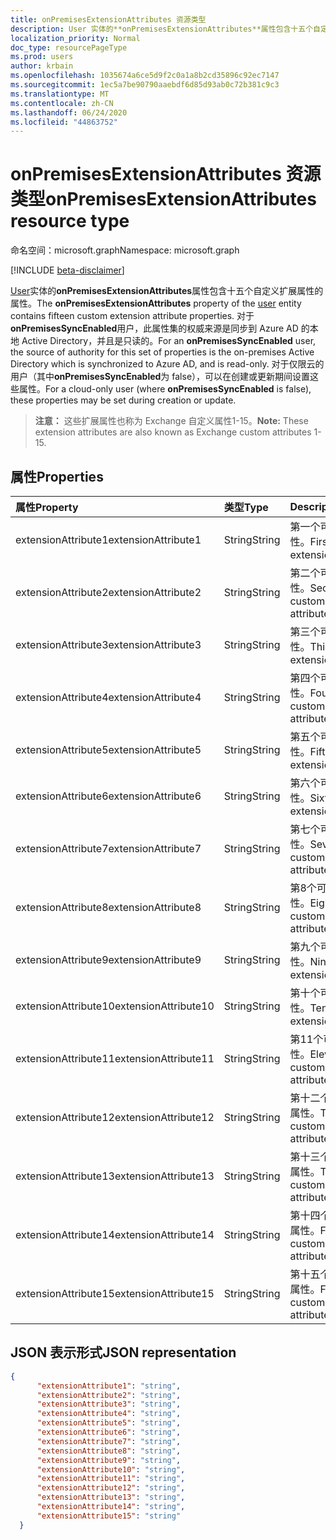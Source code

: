 ```yaml
---
title: onPremisesExtensionAttributes 资源类型
description: User 实体的**onPremisesExtensionAttributes**属性包含十五个自定义扩展属性的属性。
localization_priority: Normal
doc_type: resourcePageType
ms.prod: users
author: krbain
ms.openlocfilehash: 1035674a6ce5d9f2c0a1a8b2cd35896c92ec7147
ms.sourcegitcommit: 1ec5a7be90790aaebdf6d85d93ab0c72b381c9c3
ms.translationtype: MT
ms.contentlocale: zh-CN
ms.lasthandoff: 06/24/2020
ms.locfileid: "44863752"
---
```

# <a name="onpremisesextensionattributes-resource-type"></a><span data-ttu-id="6978d-103">onPremisesExtensionAttributes 资源类型</span><span class="sxs-lookup"><span data-stu-id="6978d-103">onPremisesExtensionAttributes resource type</span></span>

<span data-ttu-id="6978d-104">命名空间：microsoft.graph</span><span class="sxs-lookup"><span data-stu-id="6978d-104">Namespace: microsoft.graph</span></span>

[!INCLUDE [beta-disclaimer](../../includes/beta-disclaimer.md)]

<span data-ttu-id="6978d-105">[User](user.md)实体的**onPremisesExtensionAttributes**属性包含十五个自定义扩展属性的属性。</span><span class="sxs-lookup"><span data-stu-id="6978d-105">The **onPremisesExtensionAttributes** property of the [user](user.md) entity contains fifteen custom extension attribute properties.</span></span> <span data-ttu-id="6978d-106">对于**onPremisesSyncEnabled**用户，此属性集的权威来源是同步到 Azure AD 的本地 Active Directory，并且是只读的。</span><span class="sxs-lookup"><span data-stu-id="6978d-106">For an **onPremisesSyncEnabled** user, the source of authority for this set of properties is the on-premises Active Directory which is synchronized to Azure AD, and is read-only.</span></span> <span data-ttu-id="6978d-107">对于仅限云的用户（其中**onPremisesSyncEnabled**为 false），可以在创建或更新期间设置这些属性。</span><span class="sxs-lookup"><span data-stu-id="6978d-107">For a cloud-only user (where **onPremisesSyncEnabled** is false), these properties may be set during creation or update.</span></span>

> <span data-ttu-id="6978d-108">**注意：** 这些扩展属性也称为 Exchange 自定义属性1-15。</span><span class="sxs-lookup"><span data-stu-id="6978d-108">**Note:** These extension attributes are also known as Exchange custom attributes 1-15.</span></span>


## <a name="properties"></a><span data-ttu-id="6978d-109">属性</span><span class="sxs-lookup"><span data-stu-id="6978d-109">Properties</span></span>
| <span data-ttu-id="6978d-110">属性</span><span class="sxs-lookup"><span data-stu-id="6978d-110">Property</span></span>     | <span data-ttu-id="6978d-111">类型</span><span class="sxs-lookup"><span data-stu-id="6978d-111">Type</span></span>   |<span data-ttu-id="6978d-112">Description</span><span class="sxs-lookup"><span data-stu-id="6978d-112">Description</span></span>|
|:---------------|:--------|:----------|
|<span data-ttu-id="6978d-113">extensionAttribute1</span><span class="sxs-lookup"><span data-stu-id="6978d-113">extensionAttribute1</span></span>|<span data-ttu-id="6978d-114">String</span><span class="sxs-lookup"><span data-stu-id="6978d-114">String</span></span>| <span data-ttu-id="6978d-115">第一个可自定义的扩展属性。</span><span class="sxs-lookup"><span data-stu-id="6978d-115">First customizable extension attribute.</span></span> |
|<span data-ttu-id="6978d-116">extensionAttribute2</span><span class="sxs-lookup"><span data-stu-id="6978d-116">extensionAttribute2</span></span>|<span data-ttu-id="6978d-117">String</span><span class="sxs-lookup"><span data-stu-id="6978d-117">String</span></span>| <span data-ttu-id="6978d-118">第二个可自定义扩展属性。</span><span class="sxs-lookup"><span data-stu-id="6978d-118">Second customizable extension attribute.</span></span> |
|<span data-ttu-id="6978d-119">extensionAttribute3</span><span class="sxs-lookup"><span data-stu-id="6978d-119">extensionAttribute3</span></span>|<span data-ttu-id="6978d-120">String</span><span class="sxs-lookup"><span data-stu-id="6978d-120">String</span></span>| <span data-ttu-id="6978d-121">第三个可自定义的扩展属性。</span><span class="sxs-lookup"><span data-stu-id="6978d-121">Third customizable extension attribute.</span></span> |
|<span data-ttu-id="6978d-122">extensionAttribute4</span><span class="sxs-lookup"><span data-stu-id="6978d-122">extensionAttribute4</span></span>|<span data-ttu-id="6978d-123">String</span><span class="sxs-lookup"><span data-stu-id="6978d-123">String</span></span>| <span data-ttu-id="6978d-124">第四个可自定义的扩展属性。</span><span class="sxs-lookup"><span data-stu-id="6978d-124">Fourth customizable extension attribute.</span></span> |
|<span data-ttu-id="6978d-125">extensionAttribute5</span><span class="sxs-lookup"><span data-stu-id="6978d-125">extensionAttribute5</span></span>|<span data-ttu-id="6978d-126">String</span><span class="sxs-lookup"><span data-stu-id="6978d-126">String</span></span>| <span data-ttu-id="6978d-127">第五个可自定义的扩展属性。</span><span class="sxs-lookup"><span data-stu-id="6978d-127">Fifth customizable extension attribute.</span></span> |
|<span data-ttu-id="6978d-128">extensionAttribute6</span><span class="sxs-lookup"><span data-stu-id="6978d-128">extensionAttribute6</span></span>|<span data-ttu-id="6978d-129">String</span><span class="sxs-lookup"><span data-stu-id="6978d-129">String</span></span>| <span data-ttu-id="6978d-130">第六个可自定义的扩展属性。</span><span class="sxs-lookup"><span data-stu-id="6978d-130">Sixth customizable extension attribute.</span></span> |
|<span data-ttu-id="6978d-131">extensionAttribute7</span><span class="sxs-lookup"><span data-stu-id="6978d-131">extensionAttribute7</span></span>|<span data-ttu-id="6978d-132">String</span><span class="sxs-lookup"><span data-stu-id="6978d-132">String</span></span>| <span data-ttu-id="6978d-133">第七个可自定义的扩展属性。</span><span class="sxs-lookup"><span data-stu-id="6978d-133">Seventh customizable extension attribute.</span></span> |
|<span data-ttu-id="6978d-134">extensionAttribute8</span><span class="sxs-lookup"><span data-stu-id="6978d-134">extensionAttribute8</span></span>|<span data-ttu-id="6978d-135">String</span><span class="sxs-lookup"><span data-stu-id="6978d-135">String</span></span>| <span data-ttu-id="6978d-136">第8个可自定义的扩展属性。</span><span class="sxs-lookup"><span data-stu-id="6978d-136">Eighth customizable extension attribute.</span></span> |
|<span data-ttu-id="6978d-137">extensionAttribute9</span><span class="sxs-lookup"><span data-stu-id="6978d-137">extensionAttribute9</span></span>|<span data-ttu-id="6978d-138">String</span><span class="sxs-lookup"><span data-stu-id="6978d-138">String</span></span>| <span data-ttu-id="6978d-139">第九个可自定义的扩展属性。</span><span class="sxs-lookup"><span data-stu-id="6978d-139">Ninth customizable extension attribute.</span></span> |
|<span data-ttu-id="6978d-140">extensionAttribute10</span><span class="sxs-lookup"><span data-stu-id="6978d-140">extensionAttribute10</span></span>|<span data-ttu-id="6978d-141">String</span><span class="sxs-lookup"><span data-stu-id="6978d-141">String</span></span>| <span data-ttu-id="6978d-142">第十个可自定义的扩展属性。</span><span class="sxs-lookup"><span data-stu-id="6978d-142">Tenth customizable extension attribute.</span></span> |
|<span data-ttu-id="6978d-143">extensionAttribute11</span><span class="sxs-lookup"><span data-stu-id="6978d-143">extensionAttribute11</span></span>|<span data-ttu-id="6978d-144">String</span><span class="sxs-lookup"><span data-stu-id="6978d-144">String</span></span>| <span data-ttu-id="6978d-145">第11个可自定义的扩展属性。</span><span class="sxs-lookup"><span data-stu-id="6978d-145">Eleventh customizable extension attribute.</span></span> |
|<span data-ttu-id="6978d-146">extensionAttribute12</span><span class="sxs-lookup"><span data-stu-id="6978d-146">extensionAttribute12</span></span>|<span data-ttu-id="6978d-147">String</span><span class="sxs-lookup"><span data-stu-id="6978d-147">String</span></span>| <span data-ttu-id="6978d-148">第十二个可自定义的扩展属性。</span><span class="sxs-lookup"><span data-stu-id="6978d-148">Twelfth customizable extension attribute.</span></span> |
|<span data-ttu-id="6978d-149">extensionAttribute13</span><span class="sxs-lookup"><span data-stu-id="6978d-149">extensionAttribute13</span></span>|<span data-ttu-id="6978d-150">String</span><span class="sxs-lookup"><span data-stu-id="6978d-150">String</span></span>| <span data-ttu-id="6978d-151">第十三个可自定义的扩展属性。</span><span class="sxs-lookup"><span data-stu-id="6978d-151">Thirteenth customizable extension attribute.</span></span> |
|<span data-ttu-id="6978d-152">extensionAttribute14</span><span class="sxs-lookup"><span data-stu-id="6978d-152">extensionAttribute14</span></span>|<span data-ttu-id="6978d-153">String</span><span class="sxs-lookup"><span data-stu-id="6978d-153">String</span></span>| <span data-ttu-id="6978d-154">第十四个可自定义的扩展属性。</span><span class="sxs-lookup"><span data-stu-id="6978d-154">Fourteenth customizable extension attribute.</span></span> |
|<span data-ttu-id="6978d-155">extensionAttribute15</span><span class="sxs-lookup"><span data-stu-id="6978d-155">extensionAttribute15</span></span>|<span data-ttu-id="6978d-156">String</span><span class="sxs-lookup"><span data-stu-id="6978d-156">String</span></span>| <span data-ttu-id="6978d-157">第十五个可自定义的扩展属性。</span><span class="sxs-lookup"><span data-stu-id="6978d-157">Fifteenth customizable extension attribute.</span></span> |

## <a name="json-representation"></a><span data-ttu-id="6978d-158">JSON 表示形式</span><span class="sxs-lookup"><span data-stu-id="6978d-158">JSON representation</span></span>

<!-- {
  "blockType": "resource",
  "optionalProperties": [

  ],
  "@odata.type": "microsoft.graph.onPremisesExtensionAttributes"
}-->


```json
{
      "extensionAttribute1": "string",
      "extensionAttribute2": "string",
      "extensionAttribute3": "string",
      "extensionAttribute4": "string",
      "extensionAttribute5": "string",
      "extensionAttribute6": "string",
      "extensionAttribute7": "string",
      "extensionAttribute8": "string",
      "extensionAttribute9": "string",
      "extensionAttribute10": "string",
      "extensionAttribute11": "string",
      "extensionAttribute12": "string",
      "extensionAttribute13": "string",
      "extensionAttribute14": "string",
      "extensionAttribute15": "string"
  }

```


<!-- uuid: 8fcb5dbc-d5aa-4681-8e31-b001d5168d79
2015-10-25 14:57:30 UTC -->
<!--
{
  "type": "#page.annotation",
  "description": "onPremisesExtensionAttributes resource",
  "keywords": "",
  "section": "documentation",
  "tocPath": "",
  "suppressions": []
}
-->
